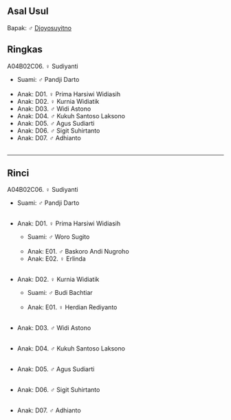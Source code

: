 ## Asal Usul

Bapak: ♂ [Djoyosuyitno][up] 

## Ringkas

A04B02C06. ♀ Sudiyanti 
	<br/>

*	Suami: ♂ Pandji Darto
	<br/><br/>
*	Anak: D01. ♀ Prima Harsiwi Widiasih
*	Anak: D02. ♀ Kurnia Widiatik
*	Anak: D03. ♂ Widi Astono
*	Anak: D04. ♂ Kukuh Santoso Laksono
*	Anak: D05. ♂ Agus Sudiarti
*	Anak: D06. ♂ Sigit Suhirtanto
*	Anak: D07. ♂ Adhianto
	<br/><br/>

-- -- --

## Rinci

A04B02C06. ♀ Sudiyanti 
	<br/>

*	Suami: ♂ Pandji Darto
	<br/><br/>

*	Anak: D01. ♀ Prima Harsiwi Widiasih
	*	Suami: ♂ Woro Sugito
	<br/><br/>
	*	Anak: E01. ♂ Baskoro Andi Nugroho
	*	Anak: E02. ♀ Erlinda
	<br/><br/>

*	Anak: D02. ♀ Kurnia Widiatik
	*	Suami: ♂ Budi Bachtiar
	<br/><br/>
	*	Anak: E01. ♀ Herdian Rediyanto
	<br/><br/>

*	Anak: D03. ♂ Widi Astono
	<br/><br/>

*	Anak: D04. ♂ Kukuh Santoso Laksono
	<br/><br/>

*	Anak: D05. ♂ Agus Sudiarti
	<br/><br/>

*	Anak: D06. ♂ Sigit Suhirtanto
	<br/><br/>

*	Anak: D07. ♂ Adhianto
	<br/><br/>

[up]: https://github.com/epsi-rns/gitodipuro/blob/master/tree/A04/B02.md

